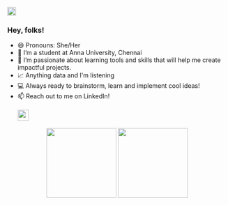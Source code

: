 <a href="#"><img src="https://komarev.com/ghpvc/?username=Roshni-Bala&style=flat&color=0077B5" height="20"/></a>
### Hey, folks!

- 😄 Pronouns: She/Her
- 🔭 I’m a student at Anna University, Chennai
- 🌱 I’m passionate about learning tools and skills that will help me create impactful projects.
- 📈 Anything data and I'm listening 
- 💻 Always ready to brainstorm, learn and implement cool ideas!
- 📫 Reach out to me on LinkedIn! <br> <a href="https://www.linkedin.com/in/roshni-balasubramanian/"><br><img src="https://img.shields.io/badge/LinkedIn-0077B5?style=for-the-badge&logo=linkedin&logoColor=white" height="25"/></a>
<p align='center'>
  <a href="#"><img src="https://github-readme-stats.vercel.app/api?username=Roshni-Bala&show_icons=true&count_private=true&theme=nightowl" height = "160"></a>
  <a href="#"><img src="https://github-readme-stats.vercel.app/api/top-langs/?username=Roshni-Bala&show_icons=true&count_private=true&layout=compact&theme=nightowl&hide=css" height = "160"></a>
  
</p>
